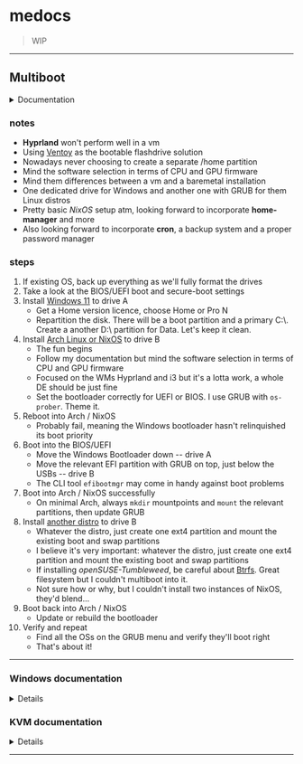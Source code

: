 # medocs

> WIP

---

## Multiboot

<details>
<summary>Documentation</summary>

- Youtube
  - @KskRoyal: [How to Dual Boot Arch Linux and Windows 11/10 [2022]](https://youtu.be/JRdYSGh-g3s)
  - @KskRoyal: [How to Dual Boot Pop OS 22.04 LTS and Windows 11 2023 (EASIEST WAY)](https://youtu.be/qYqPBrTudUY)
  - @SavvyNik: [Arch Linux Install and Dual Boot with Windows 10 (UEFI) | Step by Step w/ Networking Tutorial](https://youtu.be/LGhifbn6088)
- Gist/Article
  - @Weywot: [Dual Boot Pop!_OS with Windows using systemd-boot](https://github.com/spxak1/weywot/blob/main/Pop_OS_Dual_Boot.md)
  - @System76: [Dual-Booting Windows](https://support.system76.com/articles/windows/#installing-on-a-dedicated-drive)

</details>


### notes

- **Hyprland** won't perform well in a vm
- Using [Ventoy](https://github.com/ventoy/Ventoy) as the bootable flashdrive solution
- Nowadays never choosing to create a separate /home partition
- Mind the software selection in terms of CPU and GPU firmware
- Mind them differences between a vm and a baremetal installation
- One dedicated drive for Windows and another one with GRUB for them Linux distros
- Pretty basic *NixOS* setup atm, looking forward to incorporate **home-manager** and more
- Also looking forward to incorporate **cron**, a backup system and a proper password manager

### steps


1. If existing OS, back up everything as we'll fully format the drives
2. Take a look at the BIOS/UEFI boot and secure-boot settings
3. Install [Windows 11](/docs/windows/Win11_ProN.md) to drive A
   - Get a Home version licence, choose Home or Pro N
   - Repartition the disk. There will be a boot partition and a primary C:\\. Create a another D:\\ partition for Data. Let's keep it clean.
4. Install [Arch Linux or NixOS](/docs/linux/) to drive B
   - The fun begins
   - Follow my documentation but mind the software selection in terms of CPU and GPU firmware
   - Focused on the WMs Hyprland and i3 but it's a lotta work, a whole DE should be just fine
   - Set the bootloader correctly for UEFI or BIOS. I use GRUB with `os-prober`. Theme it.
5. Reboot into Arch / NixOS
   - Probably fail, meaning the Windows bootloader hasn't relinquished its boot priority
6. Boot into the BIOS/UEFI
   - Move the Windows Bootloader down -- drive A
   - Move the relevant EFI partition with GRUB on top, just below the USBs -- drive B
   - The CLI tool `efibootmgr` may come in handy against boot problems
7. Boot into Arch / NixOS successfully
   - On minimal Arch, always `mkdir` mountpoints and `mount` the relevant partitions, then update GRUB
8. Install [another distro](/docs/linux/Pop!_OS.md) to drive B
   - Whatever the distro, just create one ext4 partition and mount the existing boot and swap partitions
   - I believe it's very important: whatever the distro, just create one ext4 partition and mount the existing boot and swap partitions
   - If installing *openSUSE-Tumbleweed*, be careful about [Btrfs](https://en.opensuse.org/SDB:BTRFS). Great filesystem but I couldn't multiboot into it.
   - Not sure how or why, but I couldn't install two instances of NixOS, they'd blend...
9.  Boot back into Arch / NixOS
    - Update or rebuild the bootloader
10. Verify and repeat
    -  Find all the OSs on the GRUB menu and verify they'll boot right
    -  That's about it!

---


### Windows documentation


<details>


- [Windows Terminal: custom actions](https://learn.microsoft.com/en-us/windows/terminal/customize-settings/actions):
- [Windows Enterprise Evaluation -- Windows 11 development environment (90 days)](https://developer.microsoft.com/en-us/windows/downloads/virtual-machines/)
- [MSIX -- Understanding how packaged desktop apps run on Windows](https://learn.microsoft.com/en-us/windows/msix/desktop/desktop-to-uwp-behind-the-scenes)
- PowerShell
  - [Installing PowerShell on Windows](https://learn.microsoft.com/en-us/powershell/scripting/install/installing-powershell-on-windows?view=powershell-7.3)
  - [Migrating from Windows PowerShell 5.1 to PowerShell 7](https://learn.microsoft.com/en-us/powershell/scripting/whats-new/migrating-from-windows-powershell-51-to-powershell-7?view=powershell-7.3)
  - [The Windows PowerShell ISE](https://learn.microsoft.com/en-us/powershell/scripting/windows-powershell/ise/introducing-the-windows-powershell-ise?view=powershell-7.3)
  - [about_Profiles](https://learn.microsoft.com/en-us/powershell/module/microsoft.powershell.core/about/about_profiles?view=powershell-7.3)
  - [Customizing your shell environment](https://learn.microsoft.com/en-us/powershell/scripting/learn/shell/creating-profiles?view=powershell-7.3)
  - [The Help System](https://learn.microsoft.com/en-us/powershell/scripting/learn/ps101/02-help-system?view=powershell-7.3)
  - [Using dynamic help](https://learn.microsoft.com/en-us/powershell/scripting/learn/shell/dynamic-help?view=powershell-7.3)
  - [Using Visual Studio Code for PowerShell Development](https://learn.microsoft.com/en-us/powershell/scripting/dev-cross-plat/vscode/using-vscode?view=powershell-7.3)
- [Windows Sandbox](https://learn.microsoft.com/en-us/windows/security/application-security/application-isolation/windows-sandbox/windows-sandbox-overview)
- [Install Hyper-V on Windows 10](https://learn.microsoft.com/en-us/virtualization/hyper-v-on-windows/quick-start/enable-hyper-v)
- WinGet
  - [Use the winget tool to install and manage applications](https://learn.microsoft.com/en-us/windows/package-manager/winget/)
  - ["Download speed is slower than manually download."](https://github.com/microsoft/winget-cli/issues/1860)
  - [WinGet CLI Settings](https://github.com/microsoft/winget-cli/blob/master/doc/Settings.md)
- Chocolatey
  - [Installing Chocolatey](https://chocolatey.org/install#individual)
  - [Getting Started](https://docs.chocolatey.org/en-us/getting-started)
  - [Commands: Install](https://docs.chocolatey.org/en-us/choco/commands/install)
- [Scoop](https://scoop.sh/)
- *posh*
- [posh-git...](https://github.com/dahlbyk/posh-git)
- [nvim treesitter windows](https://github.com/nvim-treesitter/nvim-treesitter/wiki/Windows-support)
---
- WSL
  - Setup
    - [WSL Install](https://learn.microsoft.com/en-us/windows/wsl/install)
    - [WSL Install manual](https://learn.microsoft.com/en-us/windows/wsl/install-manual)
    - [WSL Basic Commands](https://learn.microsoft.com/en-us/windows/wsl/basic-commands#install)
    - [WSL Environment Setup](https://learn.microsoft.com/en-us/windows/wsl/setup/environment)
    - [WSL Git credentials](https://learn.microsoft.com/en-us/windows/wsl/tutorials/wsl-git#git-credential-manager-setup)
    - [WSL Containers](https://learn.microsoft.com/en-us/windows/wsl/tutorials/wsl-containers)
    - [WSL Databases](https://learn.microsoft.com/en-us/windows/wsl/tutorials/wsl-database)
    - [WSL Custom Distro](https://learn.microsoft.com/en-us/windows/wsl/build-custom-distro)
    - [WSL **Arch**](https://learn.microsoft.com/en-us/windows/wsl/use-custom-distro)
  - Troubleshooting
    - [FAQs about Windows Subsystem for Linux](https://learn.microsoft.com/en-us/windows/wsl/faq)
    - [VirtualBox Nested Virtualization -- Error 0x80370702](https://github.com/microsoft/WSL/issues/5430)
    - [WSL Troubleshooting -- INOP 0x80370102 INOP + Networking + ...](https://learn.microsoft.com/en-us/windows/wsl/troubleshooting)
    - [WSL2 not working within Windows 10 VM in VirtualBox on Ubuntu 18.04.5 LTS](https://askubuntu.com/questions/1286352/wsl2-not-working-within-windows-10-vm-in-virtualbox-on-ubuntu-18-04-5-lts)
  - More
    - `.wslconfig`
    - `wsl.conf`
    - [Version 1 VS 2](https://learn.microsoft.com/en-us/windows/wsl/compare-versions)
    - [@Fazt: Docker](https://youtu.be/ZO4KWQfUBBc)
    - [Custom Kernel](https://youtu.be/a6uR-iGVh7k)
    - [More on Kernel](https://youtu.be/6lqMeg_n7l4)
- QEmu
  - [Setting up a Windows 10 VM with QEmu on Ubuntu 22.04](https://rtbecard.gitlab.io/2022/07/23/QEmu_win10.html)
  - `apt show qemu-system virt-manager`
- File Systems
  - [Volumes](https://learn.microsoft.com/en-us/windows/win32/vds/volume-object)
- OneDrive
  - ['Duplicate Documents folder is driving me crazy'](https://www.reddit.com/r/onedrive/comments/kxlvxh/duplicate_documents_folder_is_driving_me_crazy/)
- Hyper-V
  - [Windows Server Hyper-V virtualization](https://learn.microsoft.com/en-us/training/paths/windows-server-hyper-v-virtualization/)
- Docker
  - [WSL](https://docs.docker.com/desktop/wsl/)
  - [Get Started](https://docs.docker.com/get-started/)

---

| PWSH              | 7                                 | 5
| ---               | ---                               | ---
|  Executable       | pwsh.exe                          | powershell.exe
| `$PROFILE`        | $HOME\Documents\PowerShell        | $HOME\Documents\WindowsPowerShell
| `$PSModulePath`   | $env:ProgramFiles\PowerShell\7    | $env:WINDIR\System32\WindowsPowerShell\v1.0


<!-- TODO:
- [ansible](https://www.ansible.com/for/windows)

 -->

</details>


### KVM documentation

<details>

- kvm
  - [qemu/kvm 101](https://www.youtube.com/watch?v=BgZHbCDFODk)
  - [GUIDE that froze on ex2511 upon wsl](https://www.youtube.com/watch?v=Zei8i9CpAn0)
  - [install ubuntu](https://www.linuxtechi.com/how-to-install-kvm-on-ubuntu-22-04/)
  - [pop_os-win10-kvm](https://github.com/mr2527/pop_OS-win10-KVM-setup)
  - [qemu win10](https://rtbecard.gitlab.io/2022/07/23/QEmu_win10.html)
  - [another win10](https://raphtlw.medium.com/how-to-set-up-a-kvm-qemu-windows-10-vm-ca1789411760)
  - [kvm nested virt](https://www.howtogeek.com/devops/how-to-enable-nested-kvm-virtualization/)
  - [proper kvm nested virt](https://docs.fedoraproject.org/en-US/quick-docs/using-nested-virtualization-in-kvm/)
  - [official nested guests](https://www.linux-kvm.org/page/Nested_Guests)
  - [some win11](https://getlabsdone.com/how-to-install-windows-11-on-kvm/)
- **gnome boxes**
  - [@System76](https://support.system76.com/articles/virtualization/)
  - [install win11](https://www.geekdashboard.com/install-windows-11-on-gnome-boxes/)
  - [more win11](https://www.ctrl.blog/entry/how-to-win11-in-gnome-boxes.html)
  - [even more win11](https://www.reddit.com/r/gnome/comments/q1wy49/install_windows_11_in_gnome_boxes/)
  - [and more win11](https://www.linuxadictos.com/en/como-instalar-windows-11-en-gnome-boxes-o-virtualbox.html)
  - [yet more](https://www.linuxtoday.com/developer/how-to-run-windows-11-in-gnome-boxes/)
  - [`gnome-boxes --checks`](https://help.gnome.org/users/gnome-boxes/stable/virtualization.html.en)
- misc
  - [kvm, gnome_boxes, else](https://www.youtube.com/watch?v=t-23HOKMer0)
  - [THE QUESTION](https://techcommunity.microsoft.com/t5/windows-11/windows-11-with-wsl2-enabled-nested-virtualization/m-p/3041341)
  - [proxmox freezes](https://forum.proxmox.com/threads/windows-11-vm-with-wsl2-enabled-freezes.101594/)


</details>

---


<!-- ## Labs

> WIP -->


